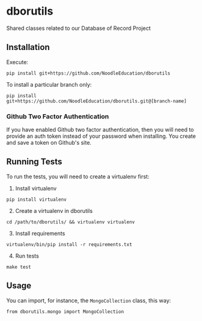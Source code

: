 # dborutils

Shared classes related to our Database of Record Project

## Installation

Execute:

```
pip install git+https://github.com/NoodleEducation/dborutils
```

To install a particular branch only:

```
pip install git+https://github.com/NoodleEducation/dborutils.git@[branch-name]
```
### Github Two Factor Authentication

If you have enabled Github two factor authentication, then you will need to provide
an auth token instead of your password when installing. You create and save a token
on Github's site.

## Running Tests
To run the tests, you will need to create a virtualenv first:
1. Install virtualenv
```
pip install virtualenv
```

2. Create a virtualenv in dborutils
```
cd /path/to/dborutils/ && virtualenv virtualenv
```

3. Install requirements
```
virtualenv/bin/pip install -r requirements.txt
```

4. Run tests
```
make test
```

## Usage

You can import, for instance, the `MongoCollection` class, this way:

```
from dborutils.mongo import MongoCollection
```
